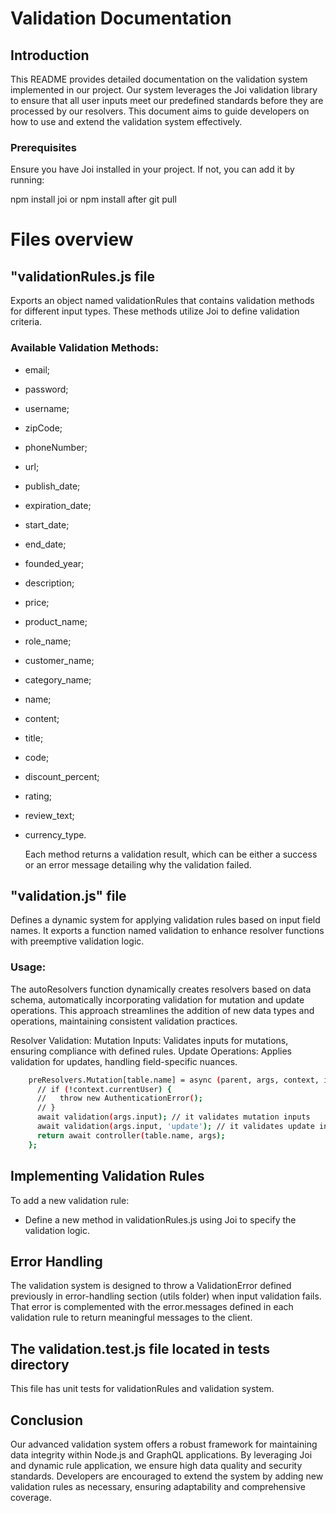 # Validation Documentation

## Introduction

This README provides detailed documentation on the validation system implemented in our project. Our system leverages the Joi validation library to ensure that all user inputs meet our predefined standards before they are processed by our resolvers. This document aims to guide developers on how to use and extend the validation system effectively.

### Prerequisites

Ensure you have Joi installed in your project. If not, you can add it by running:

npm install joi or npm install after git pull

# Files overview

## "validationRules.js file

Exports an object named validationRules that contains validation methods for different input types. These methods utilize Joi to define validation criteria.

### Available Validation Methods:

- email;
- password;
- username;
- zipCode;
- phoneNumber;
- url;
- publish_date;
- expiration_date;
- start_date;
- end_date;
- founded_year;
- description;
- price;
- product_name;
- role_name;
- customer_name;
- category_name;
- name;
- content;
- title;
- code;
- discount_percent;
- rating;
- review_text;
- currency_type.

  Each method returns a validation result, which can be either a success or an error message detailing why the validation failed.

## "validation.js" file

Defines a dynamic system for applying validation rules based on input field names. It exports a function named validation to enhance resolver functions with preemptive validation logic.

### Usage:

The autoResolvers function dynamically creates resolvers based on data schema, automatically incorporating validation for mutation and update operations. This approach streamlines the addition of new data types and operations, maintaining consistent validation practices.

Resolver Validation:
Mutation Inputs: Validates inputs for mutations, ensuring compliance with defined rules.
Update Operations: Applies validation for updates, handling field-specific nuances.

```bash
    preResolvers.Mutation[table.name] = async (parent, args, context, info) => {
      // if (!context.currentUser) {
      //   throw new AuthenticationError();
      // }
      await validation(args.input); // it validates mutation inputs
      await validation(args.input, 'update'); // it validates update inputs;
      return await controller(table.name, args);
    };
```

## Implementing Validation Rules

To add a new validation rule:

- Define a new method in validationRules.js using Joi to specify the validation logic.

## Error Handling

The validation system is designed to throw a ValidationError defined previously in error-handling section (utils folder) when input validation fails. That error is complemented with the error.messages defined in each validation rule to return meaningful messages to the client.

## The validation.test.js file located in tests directory

This file has unit tests for validationRules and validation system.

## Conclusion

Our advanced validation system offers a robust framework for maintaining data integrity within Node.js and GraphQL applications. By leveraging Joi and dynamic rule application, we ensure high data quality and security standards. Developers are encouraged to extend the system by adding new validation rules as necessary, ensuring adaptability and comprehensive coverage.
